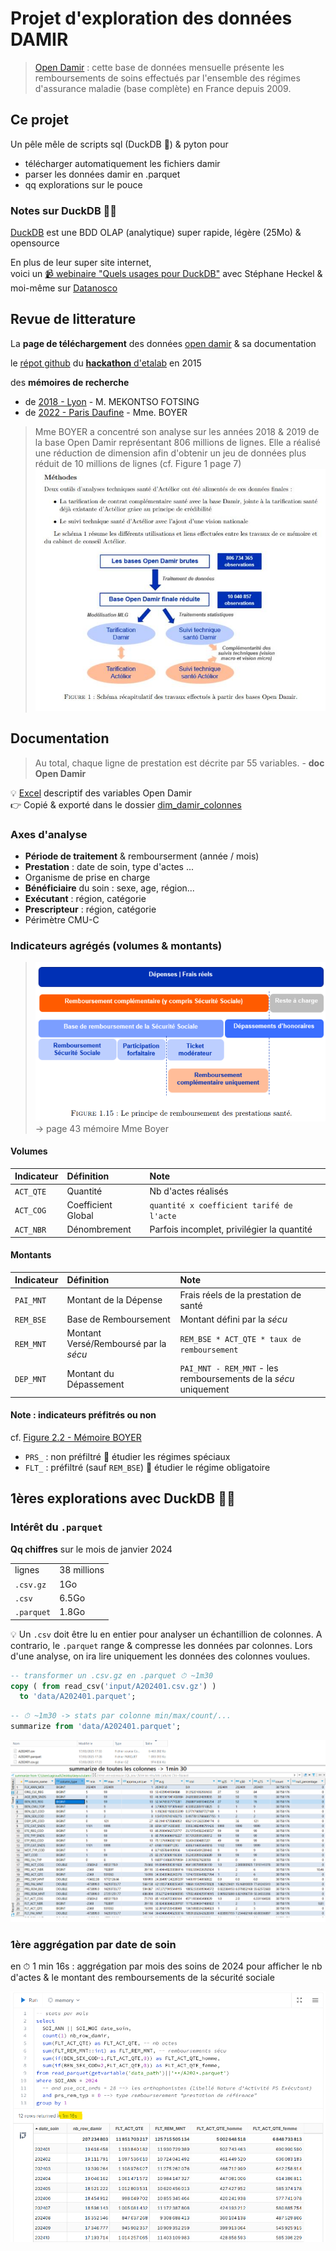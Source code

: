 # Projet d'exploration des données DAMIR

> [Open Damir](https://www.assurance-maladie.ameli.fr/etudes-et-donnees/open-damir-depenses-sante-interregimes) : cette base de données mensuelle présente les remboursements de soins effectués par l'ensemble des régimes d'assurance maladie (base complète) en France depuis 2009.

## Ce projet

Un pêle mêle de scripts sql (DuckDB 🦆) & pyton
pour
- télécharger automatiquement les fichiers damir
- parser les données damir en .parquet
- qq explorations sur le pouce


### Notes sur DuckDB 🦆🚀

[DuckDB](https://duckdb.org/) est une BDD OLAP (analytique) super rapide, légère (25Mo) & opensource

En plus de leur super site internet,<br> voici un [📹 webinaire "Quels usages pour DuckDB"](https://www.youtube.com/watch?v=pzTVUm1ifA0) avec Stéphane Heckel & moi-même sur [Datanosco](http://datanosco.com/)

## Revue de litterature

La **page de téléchargement** des données [open damir](https://www.assurance-maladie.ameli.fr/etudes-et-donnees/open-damir-depenses-sante-interregimes) & sa documentation

le [répot github](https://github.com/SGMAP-AGD/DAMIR) du [**hackathon** d'etalab](https://www.etalab.gouv.fr/retour-sur-le-premier-hackathon-donnees-de-sante/) en 2015

des **mémoires de recherche**
- de [2018 - Lyon](https://journeesiard2019.institutdesactuaires.com/docs/mem/7b49073812c2d4775d615975e6823098.pdf) - M. MEKONTSO FOTSING
- de [2022 - Paris Daufine](https://www.institutdesactuaires.com/docs/mem/6c8b6c92b28edf63fd916809f8e459e1.pdf) - Mme. BOYER

> Mme BOYER a concentré son analyse sur les années 2018 & 2019 de la base Open Damir représentant 806 millions de lignes. Elle a réalisé une réduction de dimension afin d'obtenir un jeu de données plus réduit de 10 millions de lignes (cf. Figure 1 page 7)
> ![memoire_2022_rafinementDonnees](./docs/memoire_2022_rafinementDonnees.png)

## Documentation

> Au total, chaque ligne de prestation est décrite par 55 variables. - **doc Open Damir**

💡 [Excel](https://www.assurance-maladie.ameli.fr/content/descriptif-des-variables-de-la-serie-open-damir-base-complete) descriptif des variables Open Damir
<br> 👉 Copié & exporté dans le dossier [dim_damir_colonnes](./dim_damir_colonnes/)

### Axes d'analyse

* **Période de traitement** & rembourserment (année / mois)
* **Prestation** : date de soin, type d'actes ...
* Organisme de prise en charge
* **Bénéficiaire** du soin : sexe, age, région...
* **Exécutant** : région, catégorie
* **Prescripteur** : région, catégorie
* Périmètre CMU-C

### Indicateurs agrégés (volumes & montants)

> ![memoire_2022_principeRbstPrestationSante](./docs/memoire_2022_principeRbstPrestationSante.png)  <br>-> page 43 mémoire Mme Boyer

#### Volumes

| Indicateur  | Définition   | Note |
| :----- | :------ | :------ |
| `ACT_QTE` | Quantité | Nb d'actes réalisés |
| `ACT_COG` | Coefficient Global | `quantité x coefficient tarifé de l'acte` |
| `ACT_NBR` | Dénombrement | Parfois incomplet, privilégier la quantité |

#### Montants

| Indicateur  | Définition   | Note |
| :----- | :------ | :------ |
| `PAI_MNT` | Montant de la Dépense | Frais réels de la prestation de santé |
| `REM_BSE` | Base de Remboursement | Montant défini par la *sécu* |
| `REM_MNT` | Montant Versé/Remboursé par la *sécu* | `REM_BSE * ACT_QTE * taux de remboursement` |
| `DEP_MNT` | Montant du Dépassement | `PAI_MNT - REM_MNT` - les remboursements de la *sécu* uniquement |

#### **Note** : indicateurs préfitrés ou non

cf. [Figure 2.2 - Mémoire BOYER](./docs/memoire_2022_indicateurs.png)

* `PRS_` : non préfiltré 🎯 étudier les régimes spéciaux
* `FLT_` : préfiltré (sauf `REM_BSE`) 🎯 étudier le régime obligatoire

## 1ères explorations avec DuckDB 🦆🚀

### Intérêt du `.parquet`

**Qq chiffres** sur le mois de janvier 2024

|    |            |
| :-- |:-- |
|lignes| 38 millions |
|`.csv.gz`| 1Go |
|`.csv`| 6.5Go |
|`.parquet`| 1.8Go |

💡 Un `.csv` doit être lu en entier pour analyser un échantillion de colonnes. A contrario, le `.parquet` range & compresse les données par colonnes. Lors d'une analyse, on ira lire uniquement les données des colonnes voulues.

```sql
-- transformer un .csv.gz en .parquet ⏱ ~1m30
copy ( from read_csv('input/A202401.csv.gz') )
  to 'data/A202401.parquet';
```

```sql
-- ⏱ ~1m30 -> stats par colonne min/max/count/...
summarize from 'data/A202401.parquet';
```

![summarize_202401](docs/summarize_202401.png)

### 1ère aggrégation par date de soin

en ⏱ 1 min 16s : aggrégation par mois des soins de 2024 pour afficher le nb d'actes & le montant des remboursements de la sécurité sociale

![explore_damir_2024](./docs\explore_damir_2024.png)
